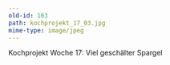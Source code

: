 ```yaml
---
old-id: 163
path: kochprojekt_17_03.jpg
mime-type: image/jpeg
---
```

Kochprojekt Woche 17:
Viel geschälter Spargel
